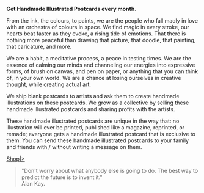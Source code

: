 **Get Handmade Illustrated Postcards every month**.

From the ink, the colours, to paints, we are the people who fall madly in love with an orchestra of colours in space. We find magic in every stroke, our hearts beat faster as they evoke, a rising tide of emotions. That there is nothing more peaceful than drawing that picture, that doodle, that painting, that caricature, and more.
 
We are a habit, a meditative process, a peace in testing times. We are the essence of calming our minds and channeling our energies into expressive forms, of brush on canvas, and pen on paper, or anything that you can think of, in your own world. We are a chance at losing ourselves in creative thought, while creating actual art.

We ship blank postcards to artists and ask them to create handmade illustrations on these postcards. We grow as a collective by selling these handmade illustrated postcards and sharing profits with the artists.

These handmade illustrated postcards are unique in the way that: no illustration will ever be printed, published like a magazine, reprinted, or remade; everyone gets a handmade illustrated postcard that is exclusive to them. You can send these handmade illustrated postcards to your family and friends with / without writing a message on them.

<div class="roadmap-spacer-1"></div>

<p>
<a class="btn" href="https://www.instagram.com/yourmailproject" target="_blank">Shop</a>|<a class="btn" href="https://kvshvl.in/yourmailproject/forartists.html">></a><br>
</p>

<div class="roadmap-spacer-2"></div>

> "Don't worry about what anybody else is going to do. The best way to predict the future is to invent it."  
> Alan Kay.

